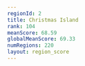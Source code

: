 ```yaml
---
regionId: 2
title: Christmas Island
rank: 104
meanScore: 68.59
globalMeanScore: 69.33
numRegions: 220
layout: region_score
---
```

